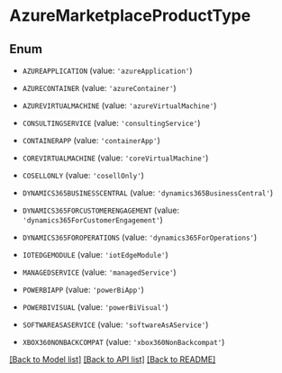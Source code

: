# AzureMarketplaceProductType


## Enum

* `AZUREAPPLICATION` (value: `'azureApplication'`)

* `AZURECONTAINER` (value: `'azureContainer'`)

* `AZUREVIRTUALMACHINE` (value: `'azureVirtualMachine'`)

* `CONSULTINGSERVICE` (value: `'consultingService'`)

* `CONTAINERAPP` (value: `'containerApp'`)

* `COREVIRTUALMACHINE` (value: `'coreVirtualMachine'`)

* `COSELLONLY` (value: `'cosellOnly'`)

* `DYNAMICS365BUSINESSCENTRAL` (value: `'dynamics365BusinessCentral'`)

* `DYNAMICS365FORCUSTOMERENGAGEMENT` (value: `'dynamics365ForCustomerEngagement'`)

* `DYNAMICS365FOROPERATIONS` (value: `'dynamics365ForOperations'`)

* `IOTEDGEMODULE` (value: `'iotEdgeModule'`)

* `MANAGEDSERVICE` (value: `'managedService'`)

* `POWERBIAPP` (value: `'powerBiApp'`)

* `POWERBIVISUAL` (value: `'powerBiVisual'`)

* `SOFTWAREASASERVICE` (value: `'softwareAsAService'`)

* `XBOX360NONBACKCOMPAT` (value: `'xbox360NonBackcompat'`)

[[Back to Model list]](../README.md#documentation-for-models) [[Back to API list]](../README.md#documentation-for-api-endpoints) [[Back to README]](../README.md)


